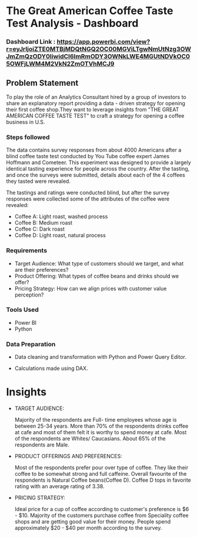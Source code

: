 # The Great American Coffee Taste Test Analysis - Dashboard

### Dashboard Link : https://app.powerbi.com/view?r=eyJrIjoiZTE0MTBjMDQtNGQ2OC00MGViLTgwNmUtNzg3OWJmZmQzODY0IiwidCI6ImRmODY3OWNkLWE4MGUtNDVkOC05OWFjLWM4M2VkN2ZmOTVhMCJ9




## Problem Statement
 To play the role of an Analytics Consultant hired by a group of investors to share an explanatory report providing a data - driven strategy for opening their first coffee shop.They want to leverage insights from "THE GREAT AMERICAN COFFEE TASTE TEST" to craft a strategy for opening a coffee business in U.S.



### Steps followed 

The data contains survey responses from about 4000 Americans after a blind coffee taste test conducted by You Tube coffee expert James Hoffmann and Cometeer. This experiment was designed to provide a largely identical tasting experience for people across the country. After the tasting, and once the surveys were submitted, details about each of the 4 coffees they tasted were revealed.

 The tastings and ratings were conducted blind, but after the survey responses were collected some of the attributes of the coffee were revealed:
            
   - Coffee A: Light roast, washed process
   - Coffee B: Medium roast
   - Coffee C: Dark roast
   - Coffee D: Light roast, natural process

### Requirements

 - Target Audience: What type of customers should we target, and what are their preferences?
 - Product Offering: What types of coffee beans and drinks should we offer?
 - Pricing Strategy: How can we align prices with customer value perception?

### Tools Used

- Power BI
- Python

### Data Preparation

- Data cleaning and transformation with Python and Power Query Editor.

- Calculations made using DAX.

# Insights

- TARGET AUDIENCE:

   Majority of the respondents are Full- time employees whose age is between 25-34 years. More than 70% of the respondents drinks coffee at cafe and most of them felt it is worthy to spend money at cafe. Most of the respondents are Whites/ Caucasians. About 65% of the respondents are Male.


- PRODUCT OFFERINGS AND PREFERENCES:

     Most of the respondents prefer pour over type of coffee. They like their coffee to be somewhat strong and full caffeine. Overall favourite of the respondents is Natural Coffee beans(Coffee D). Coffee D tops in favorite rating with an average rating of 3.38.

- PRICING STRATEGY:

   Ideal price for a cup of coffee according to customer's preference is $6 - $10.  Majority of the customers purchase coffee from Speciality coffee shops and are getting good value for their money. People spend approximately $20 - $40 per month according to the survey.
